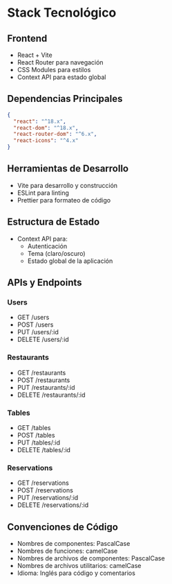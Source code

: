 # Stack Tecnológico

## Frontend
- React + Vite
- React Router para navegación
- CSS Modules para estilos
- Context API para estado global

## Dependencias Principales
```json
{
  "react": "^18.x",
  "react-dom": "^18.x",
  "react-router-dom": "^6.x",
  "react-icons": "^4.x"
}
```

## Herramientas de Desarrollo
- Vite para desarrollo y construcción
- ESLint para linting
- Prettier para formateo de código

## Estructura de Estado
- Context API para:
  - Autenticación
  - Tema (claro/oscuro)
  - Estado global de la aplicación

## APIs y Endpoints
### Users
- GET /users
- POST /users
- PUT /users/:id
- DELETE /users/:id

### Restaurants
- GET /restaurants
- POST /restaurants
- PUT /restaurants/:id
- DELETE /restaurants/:id

### Tables
- GET /tables
- POST /tables
- PUT /tables/:id
- DELETE /tables/:id

### Reservations
- GET /reservations
- POST /reservations
- PUT /reservations/:id
- DELETE /reservations/:id

## Convenciones de Código
- Nombres de componentes: PascalCase
- Nombres de funciones: camelCase
- Nombres de archivos de componentes: PascalCase
- Nombres de archivos utilitarios: camelCase
- Idioma: Inglés para código y comentarios
